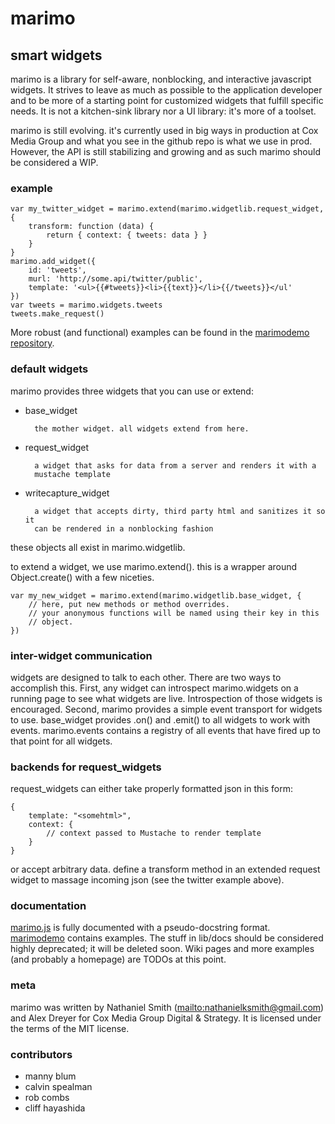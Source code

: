 # marimo
## smart widgets

marimo is a library for self-aware, nonblocking, and interactive
javascript widgets. It strives to leave as much as possible to the
application developer and to be more of a starting point for
customized widgets that fulfill specific needs. It is not a
kitchen-sink library nor a UI library: it's more of a toolset.

marimo is still evolving. it's currently used in big ways in production at Cox
Media Group and what you see in the github repo is what we use in prod.
However, the API is still stabilizing and growing and as such marimo should be
considered a WIP.

### example

    var my_twitter_widget = marimo.extend(marimo.widgetlib.request_widget, {
        transform: function (data) {
            return { context: { tweets: data } }
        }
    }
    marimo.add_widget({
        id: 'tweets',
        murl: 'http://some.api/twitter/public',
        template: '<ul>{{#tweets}}<li>{{text}}</li>{{/tweets}}</ul'
    })
    var tweets = marimo.widgets.tweets
    tweets.make_request()

More robust (and functional) examples can be found in the [marimodemo repository](http://github.com/nathanielksmith/marimodemo).
### default widgets

marimo provides three widgets that you can use or extend:

* base\_widget

        the mother widget. all widgets extend from here.
* request\_widget

        a widget that asks for data from a server and renders it with a
        mustache template
* writecapture\_widget

        a widget that accepts dirty, third party html and sanitizes it so it
        can be rendered in a nonblocking fashion

these objects all exist in marimo.widgetlib.

to extend a widget, we use marimo.extend(). this is a wrapper around Object.create() with a few niceties.

    var my_new_widget = marimo.extend(marimo.widgetlib.base_widget, {
        // here, put new methods or method overrides.
        // your anonymous functions will be named using their key in this
        // object.
    })

### inter-widget communication

widgets are designed to talk to each other. There are two ways to accomplish
this. First, any widget can introspect marimo.widgets on a running page to see what
widgets are live. Introspection of those widgets is encouraged. Second, marimo
provides a simple event transport for widgets to use. base\_widget provides
.on() and .emit() to all widgets to work with events. marimo.events contains a
registry of all events that have fired up to that point for all widgets.

### backends for request\_widgets

request\_widgets can either take properly formatted json in this form:

    {
        template: "<somehtml>",
        context: {
            // context passed to Mustache to render template
        }
    }

or accept arbitrary data. define a transform method in an extended request
widget to massage incoming json (see the twitter example above).

### documentation

[marimo.js](https://github.com/coxmediagroup/marimo/blob/master/lib/marimo.js) is fully documented
with a pseudo-docstring format. [marimodemo](http://github.com/nathanielksmith/marimodemo) contains examples. The stuff in lib/docs should be
considered highly deprecated; it will be deleted soon. Wiki pages and more examples (and probably a homepage)
are TODOs at this point.

### meta

marimo was written by Nathaniel Smith (<mailto:nathanielksmith@gmail.com>) and Alex Dreyer for Cox Media Group
Digital & Strategy. It is licensed under the terms of the MIT license.

### contributors

* manny blum
* calvin spealman
* rob combs
* cliff hayashida
